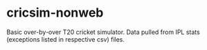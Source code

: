 # cricsim-nonweb

Basic over-by-over T20 cricket simulator. Data pulled from IPL stats (exceptions listed in respective csv) files.
